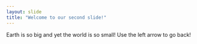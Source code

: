 ```yaml
---
layout: slide
title: "Welcome to our second slide!"
---
```

Earth is so big and yet the world is so small!
Use the left arrow to go back!
